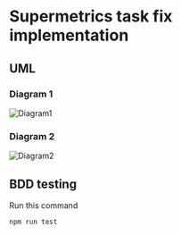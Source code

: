 # Supermetrics task fix implementation

## UML
### Diagram 1
![Diagram1](http://www.plantuml.com/plantuml/proxy?cache=no&src=https://raw.githubusercontent.com/4arturas/supermetrics-fix/master/plantuml/diagram1.puml)
### Diagram 2
![Diagram2](http://www.plantuml.com/plantuml/proxy?cache=no&src=https://raw.githubusercontent.com/4arturas/supermetrics-fix/master/plantuml/diagram2.puml)

## BDD testing
Run this command
````
npm run test
````

